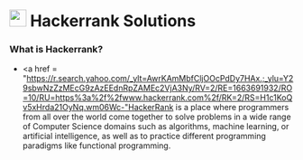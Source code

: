 <h1> <img height = 30 width = 30 src = "https://tse1.mm.bing.net/th?id=OIP.z-0_TVwzlDzP8Gj5WQtvzgAAAA&pid=Api&P=0"> Hackerrank Solutions </h1>
<h3>What is Hackerrank?</h3>

- <a href = "https://r.search.yahoo.com/_ylt=AwrKAmMbfCljOOcPdDy7HAx.;_ylu=Y29sbwNzZzMEcG9zAzEEdnRpZAMEc2VjA3Ny/RV=2/RE=1663691932/RO=10/RU=https%3a%2f%2fwww.hackerrank.com%2f/RK=2/RS=H1c1KoQv5xHrda21OyNq.wm06Wc-"HackerRank</a> is a place where programmers from all over the world come together to solve problems in a wide range of Computer Science domains such as algorithms, machine learning, or artificial intelligence, as well as to practice different programming paradigms like functional programming.
